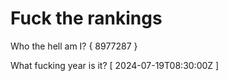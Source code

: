 # Fuck the rankings

Who the hell am I?
{ 8977287 }

What fucking year is it?
[ 2024-07-19T08:30:00Z ]
